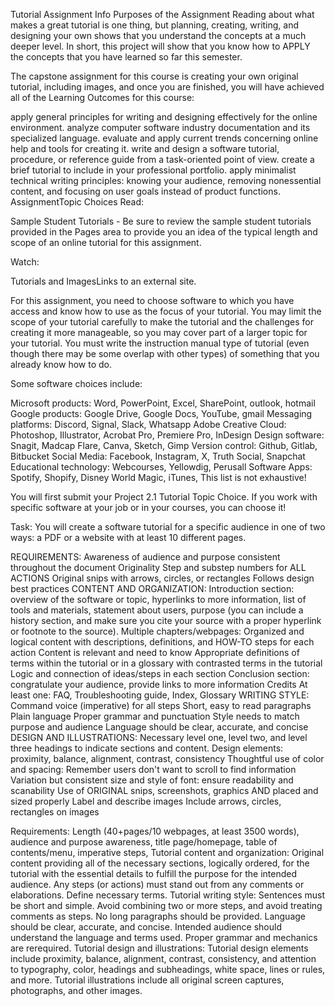 Tutorial Assignment
Info Purposes of the Assignment
Reading about what makes a great tutorial is one thing, but planning, creating, writing, and designing your own shows that you understand the concepts at a much deeper level. In short, this project will show that you know how to APPLY the concepts that you have learned so far this semester. 

The capstone assignment for this course is creating your own original tutorial, including images, and once you are finished, you will have achieved all of the Learning Outcomes for this course: 

apply general principles for writing and designing effectively for the online environment.
analyze computer software industry documentation and its specialized language.
evaluate and apply current trends concerning online help and tools for creating it.
write and design a software tutorial, procedure, or reference guide from a task-oriented point of view.
create a brief tutorial to include in your professional portfolio.
apply minimalist technical writing principles: knowing your audience, removing nonessential content, and focusing on user goals instead of product functions.
AssignmentTopic Choices
Read:

Sample Student Tutorials - Be sure to review the sample student tutorials provided in the Pages area to provide you an idea of the typical length and scope of an online tutorial for this assignment.

Watch:

Tutorials and ImagesLinks to an external site.

For this assignment, you need to choose software to which you have access and know how to use as the focus of your tutorial. You may limit the scope of your tutorial carefully to make the tutorial and the challenges for creating it more manageable, so you may cover part of a larger topic for your tutorial. You must write the instruction manual type of tutorial (even though there may be some overlap with other types) of something that you already know how to do.

Some software choices include:

Microsoft products: Word, PowerPoint, Excel, SharePoint, outlook, hotmail
Google products: Google Drive, Google Docs, YouTube, gmail
Messaging platforms: Discord, Signal, Slack, Whatsapp
Adobe Creative Cloud: Photoshop, Illustrator, Acrobat Pro, Premiere Pro, InDesign
Design software: Snagit, Madcap Flare, Canva, Sketch, Gimp
Version control: Github, Gitlab, Bitbucket
Social Media: Facebook, Instagram, X, Truth Social, Snapchat
Educational technology: Webcourses, Yellowdig, Perusall
Software Apps: Spotify, Shopify, Disney World Magic, iTunes,
This list is not exhaustive!

You will first submit your Project 2.1 Tutorial Topic Choice. If you work with specific software at your job or in your courses, you can choose it!  

Task:
You will create a software tutorial for a specific audience in one of two ways: a PDF or a website with at least 10 different pages. 

REQUIREMENTS: 
Awareness of audience and purpose consistent throughout the document
Originality
Step and substep numbers for ALL ACTIONS 
Original snips with arrows, circles, or rectangles
Follows design best practices
CONTENT AND ORGANIZATION:
Introduction section:  overview of the software or topic, hyperlinks to more information, list of tools and materials, statement about users, purpose (you can include a history section, and make sure you cite your source with a proper hyperlink or footnote to the source).
Multiple chapters/webpages:
Organized and logical content with descriptions, definitions, and HOW-TO steps for each action
Content is relevant and need to know
Appropriate definitions of terms within the tutorial or in a glossary with contrasted terms in the tutorial
Logic and connection of ideas/steps in each section
Conclusion section: congratulate your audience, provide links to more information
Credits
At least one: FAQ, Troubleshooting guide, Index, Glossary
WRITING STYLE:
Command voice (imperative) for all steps
Short, easy to read paragraphs
Plain language
Proper grammar and punctuation
Style needs to match purpose and audience
Language should be clear, accurate, and concise
DESIGN AND ILLUSTRATIONS:
Necessary level one, level two, and level three headings to indicate sections and content. 
Design elements: proximity, balance, alignment, contrast, consistency
Thoughtful use of color and spacing: Remember users don't want to scroll to find information
Variation but consistent size and style of font: ensure readability and scanability
Use of ORIGINAL snips, screenshots, graphics AND placed and sized properly
Label and describe images
Include arrows, circles, rectangles on images

Requirements: Length (40+pages/10 webpages, at least 3500 words), audience and purpose awareness, title page/homepage, table of contents/menu, imperative steps, 
Tutorial content and organization: Original content providing all of the necessary sections, logically ordered, for the tutorial with the essential details to fulfill the purpose for the intended audience. Any steps (or actions) must stand out from any comments or elaborations. Define necessary terms. 
Tutorial writing style: Sentences must be short and simple. Avoid combining two or more steps, and avoid treating comments as steps. No long paragraphs should be provided. Language should be clear, accurate, and concise. Intended audience should understand the language and terms used. Proper grammar and mechanics are rerequired.
Tutorial design and illustrations: Tutorial design elements include proximity, balance, alignment, contrast, consistency, and attention to typography, color, headings and subheadings, white space, lines or rules, and more. Tutorial illustrations include all original screen captures, photographs, and other images.
